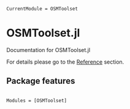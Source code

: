 ```@meta
CurrentModule = OSMToolset
```

# OSMToolset.jl

Documentation for OSMToolset.jl

For details please go to the [Reference](https://pszufe.github.io/OSMToolset.jl/latest/reference/) section.

Package features
----------------


```@index
```

```@autodocs
Modules = [OSMToolset]
```
